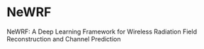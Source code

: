 # NeWRF
NeWRF: A Deep Learning Framework for Wireless Radiation Field Reconstruction and Channel Prediction
